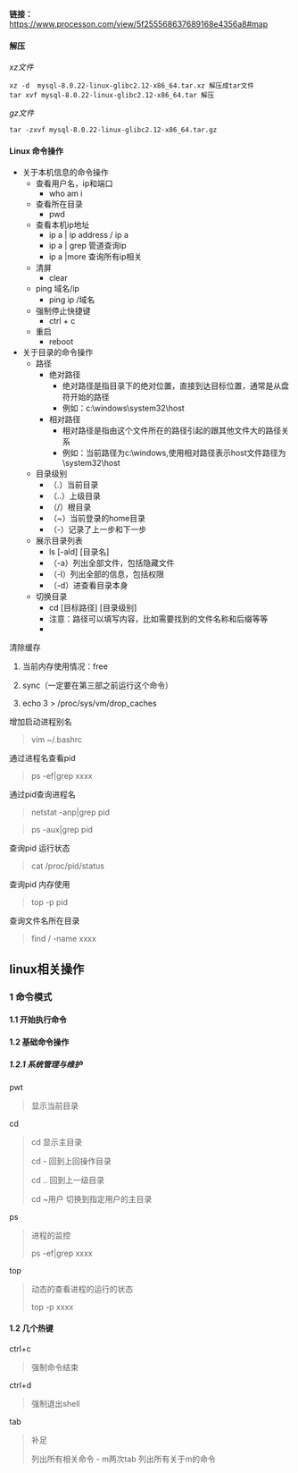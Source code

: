**链接：** https://www.processon.com/view/5f255568637689168e4356a8#map

#### 解压

*xz文件*

```
xz -d  mysql-8.0.22-linux-glibc2.12-x86_64.tar.xz 解压成tar文件
tar xvf mysql-8.0.22-linux-glibc2.12-x86_64.tar 解压
```



*gz文件*

```
tar -zxvf mysql-8.0.22-linux-glibc2.12-x86_64.tar.gz
```



#### Linux 命令操作

- 关于本机信息的命令操作
  - 查看用户名，ip和端口
    - who  am i
  - 查看所在目录
    - pwd
  - 查看本机ip地址
    - ip a | ip address / ip a
    - ip a | grep  管道查询ip
    - ip a |more 查询所有ip相关
  - 清屏
    - clear
  - ping 域名/ip
    - ping ip /域名
  - 强制停止快捷键
    - ctrl + c
  - 重启
    - reboot
- 关于目录的命令操作
  - 路径
    - 绝对路径
      - 绝对路径是指目录下的绝对位置，直接到达目标位置，通常是从盘符开始的路径
      - 例如：c:\windows\system32\host
    - 相对路径
      - 相对路径是指由这个文件所在的路径引起的跟其他文件大的路径关系
      - 例如：当前路径为c:\windows,使用相对路径表示host文件路径为  \system32\host
  - 目录级别
    - （.）当前目录
    - （..）上级目录
    - （/）根目录
    - （~）当前登录的home目录
    - （-）记录了上一步和下一步
  - 展示目录列表
    - ls [-ald] [目录名]
    - （-a）列出全部文件，包括隐藏文件
    - （-l）列出全部的信息，包括权限
    - （-d）进查看目录本身
  - 切换目录
    - cd [目标路径] [目录级别]
    - 注意：路径可以填写内容，比如需要找到的文件名称和后缀等等
    - 





清除缓存

1. 当前内存使用情况：free

2. sync（一定要在第三部之前运行这个命令）

3. echo 3 > /proc/sys/vm/drop_caches



增加启动进程别名

> vim ~/.bashrc

通过进程名查看pid

> ps -ef|grep xxxx

通过pid查询进程名

> netstat -anp|grep pid

> ps -aux|grep pid

查询pid 运行状态

> cat /proc/pid/status

查询pid 内存使用

> top -p pid

查询文件名所在目录

> find / -name xxxx





## linux相关操作

### 1 命令模式

#### 1.1 开始执行命令



#### 1.2 基础命令操作

##### 1.2.1 系统管理与维护

pwt

> 显示当前目录

cd

> cd 显示主目录
>
> cd - 回到上回操作目录
>
> cd .. 回到上一级目录
>
> cd ~用户 切换到指定用户的主目录

ps

> 进程的监控
>
> ps -ef|grep xxxx

top

> 动态的查看进程的运行的状态
>
> top -p xxxx

#### 1.2 几个热键

ctrl+c 

> 强制命令结束

ctrl+d

> 强制退出shell

tab

> 补足
>
> 列出所有相关命令 - m两次tab 列出所有关于m的命令









